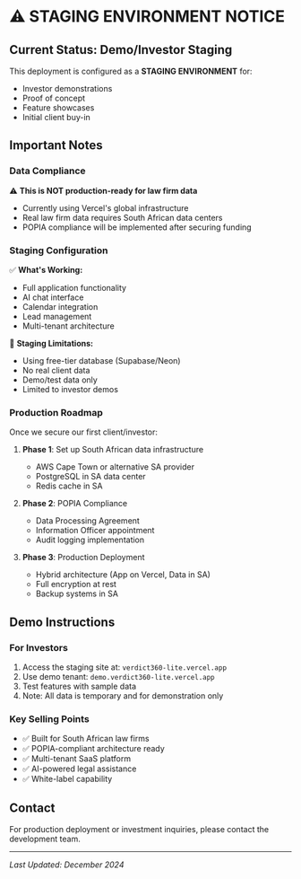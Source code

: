# ⚠️ STAGING ENVIRONMENT NOTICE

## Current Status: Demo/Investor Staging

This deployment is configured as a **STAGING ENVIRONMENT** for:
- Investor demonstrations
- Proof of concept
- Feature showcases
- Initial client buy-in

## Important Notes

### Data Compliance
⚠️ **This is NOT production-ready for law firm data**
- Currently using Vercel's global infrastructure
- Real law firm data requires South African data centers
- POPIA compliance will be implemented after securing funding

### Staging Configuration
✅ **What's Working:**
- Full application functionality
- AI chat interface
- Calendar integration
- Lead management
- Multi-tenant architecture

🚧 **Staging Limitations:**
- Using free-tier database (Supabase/Neon)
- No real client data
- Demo/test data only
- Limited to investor demos

### Production Roadmap
Once we secure our first client/investor:
1. **Phase 1**: Set up South African data infrastructure
   - AWS Cape Town or alternative SA provider
   - PostgreSQL in SA data center
   - Redis cache in SA

2. **Phase 2**: POPIA Compliance
   - Data Processing Agreement
   - Information Officer appointment
   - Audit logging implementation

3. **Phase 3**: Production Deployment
   - Hybrid architecture (App on Vercel, Data in SA)
   - Full encryption at rest
   - Backup systems in SA

## Demo Instructions

### For Investors
1. Access the staging site at: `verdict360-lite.vercel.app`
2. Use demo tenant: `demo.verdict360-lite.vercel.app`
3. Test features with sample data
4. Note: All data is temporary and for demonstration only

### Key Selling Points
- ✅ Built for South African law firms
- ✅ POPIA-compliant architecture ready
- ✅ Multi-tenant SaaS platform
- ✅ AI-powered legal assistance
- ✅ White-label capability

## Contact
For production deployment or investment inquiries, please contact the development team.

---
*Last Updated: December 2024*